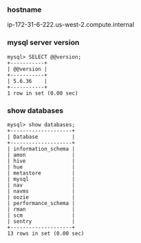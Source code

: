 ### hostname
ip-172-31-6-222.us-west-2.compute.internal

### mysql server version

```
mysql> SELECT @@version;
+-----------+
| @@version |
+-----------+
| 5.6.36    |
+-----------+
1 row in set (0.00 sec)
```

### show databases

```
mysql> show databases;
+--------------------+
| Database           |
+--------------------+
| information_schema |
| amon               |
| hive               |
| hue                |
| metastore          |
| mysql              |
| nav                |
| navms              |
| oozie              |
| performance_schema |
| rman               |
| scm                |
| sentry             |
+--------------------+
13 rows in set (0.00 sec)
```
